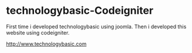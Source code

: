 technologybasic-Codeigniter
===========================

First time i developed technologybasic using joomla. Then i developed this website using codeigniter.


http://www.technologybasic.com
